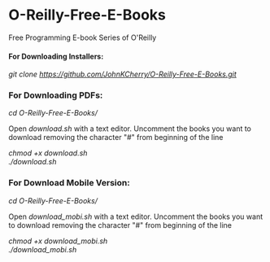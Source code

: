 # O-Reilly-Free-E-Books
Free Programming E-book Series of O'Reilly

#### For Downloading Installers:

_git clone https://github.com/JohnKCherry/O-Reilly-Free-E-Books.git_

### For Downloading PDFs:

_cd O-Reilly-Free-E-Books/_

Open _download.sh_ with a text editor. Uncomment the books you want to download removing the character "#" from beginning of the line

_chmod +x download.sh_  
_./download.sh_

### For Download Mobile Version:

_cd O-Reilly-Free-E-Books/_

Open _download_mobi.sh_ with a text editor. Uncomment the books you want to download removing the character "#" from beginning of the line

_chmod +x download_mobi.sh_  
_./download_mobi.sh_
